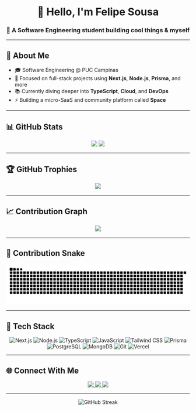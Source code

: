<h1 align="center">👋 Hello, I'm Felipe Sousa</h1>
<h3 align="center">🚀 A Software Engineering student building cool things & myself</h3>

---

## 🧠 About Me

- 🎓 Software Engineering @ PUC Campinas  
- 🔧 Focused on full-stack projects using **Next.js**, **Node.js**, **Prisma**, and more  
- 📚 Currently diving deeper into **TypeScript**, **Cloud**, and **DevOps**  
- ⚡ Building a micro-SaaS and community platform called **Space**  

---

## 📊 GitHub Stats

<div align="center">
  <img height="170" src="https://github-readme-stats-phi-eight-26.vercel.app/api?username=thelipesousa&show_icons=true&theme=tokyonight&include_all_commits=true&count_private=true" />
  <img height="170" src="https://github-readme-stats-phi-eight-26.vercel.app/api/top-langs/?username=thelipesousa&layout=compact&langs_count=6&theme=tokyonight" />
</div>

---

## 🏆 GitHub Trophies

<p align="center">
  <img src="https://github-profile-trophy.vercel.app/?username=thelipesousa&theme=tokyonight&column=3&margin-w=15&margin-h=15" />
</p>

---

## 📈 Contribution Graph

<p align="center">
  <img src="https://github-readme-activity-graph.vercel.app/graph?username=thelipesousa&theme=tokyo-night" />
</p>

---

## 🐍 Contribution Snake

<p align="center">
  <img src="https://raw.githubusercontent.com/thelipesousa/thelipesousa/output/github-contribution-grid-snake.svg"/>
</p>

---

## 🚀 Tech Stack

<p align="center">
  <img src="https://img.icons8.com/fluency/100/nextjs.png" width="50" alt="Next.js"/>
  <img src="https://img.icons8.com/color/100/nodejs.png" width="50" alt="Node.js"/>
  <img src="https://img.icons8.com/color/100/typescript.png" width="50" alt="TypeScript"/>
  <img src="https://img.icons8.com/color/100/javascript--v1.png" width="50" alt="JavaScript"/>
  <img src="https://img.icons8.com/fluency/100/tailwind_css.png" width="50" alt="Tailwind CSS"/>
  <img src="https://avatars.githubusercontent.com/u/17219288?s=200&v=4" width="50" alt="Prisma"/>
  <img src="https://img.icons8.com/color/100/postgreesql.png" width="50" alt="PostgreSQL"/>
  <img src="https://img.icons8.com/color/100/mongo-db.png" width="50" alt="MongoDB"/>
  <img src="https://img.icons8.com/color/100/git.png" width="50" alt="Git"/>
  <img src="https://avatars.githubusercontent.com/u/14985020?s=200&v=4" width="50" alt="Vercel"/>
</p>

---

## 🌐 Connect With Me

<p align="center">
  <a href="https://www.instagram.com/thelipesousa/" target="_blank">
    <img src="https://img.shields.io/badge/-Instagram-%23E4405F?style=for-the-badge&logo=instagram&logoColor=white" />
  </a>
  <a href="mailto:contato@thelipesousa.com.br">
    <img src="https://img.shields.io/badge/-Gmail-%23333?style=for-the-badge&logo=gmail&logoColor=white" />
  </a>
  <a href="https://www.linkedin.com/in/thelipesousa/" target="_blank">
    <img src="https://img.shields.io/badge/-LinkedIn-%230077B5?style=for-the-badge&logo=linkedin&logoColor=white" />
  </a>
</p>

---

<p align="center">
  <img src="https://github-readme-streak-stats.herokuapp.com/?user=thelipesousa&theme=tokyonight&count_private=true" alt="GitHub Streak" />
</p>
